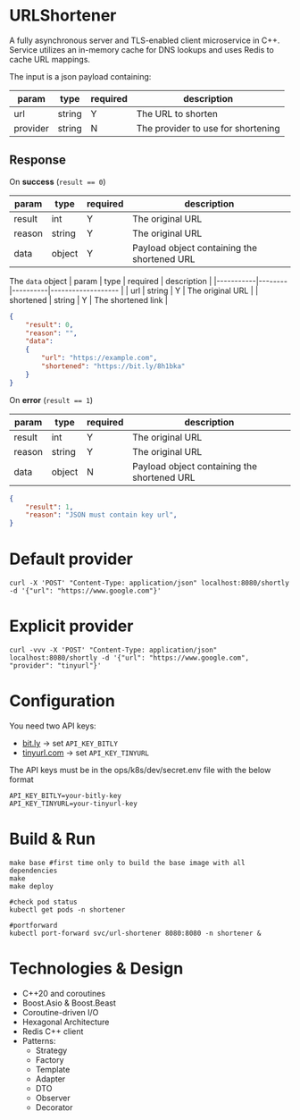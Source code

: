 # URLShortener
A fully asynchronous server and TLS-enabled client microservice in C++.
Service utilizes an in-memory cache for DNS lookups and uses Redis to cache URL mappings.

The input is a json payload containing:

| param    | type   | required | description                        |
|----------|--------|----------|------------------------------------|
| url      | string | Y        | The URL to shorten                 |
| provider | string | N        | The provider to use for shortening |

## Response

On **success** (`result == 0`)

| param     | type   | required | description                                 |
|-----------|--------|----------|---------------------------------------------|
| result    | int    | Y        | The original URL                            |
| reason    | string | Y        | The original URL                            |
| data      | object | Y        | Payload object containing the shortened URL |

The `data` object
| param     | type   | required | description        |
|-----------|--------|----------|------------------- |
| url       | string | Y        | The original URL   |
| shortened | string | Y        | The shortened link |

```json
{
    "result": 0,
    "reason": "",
    "data":
    {
        "url": "https://example.com",
        "shortened": "https://bit.ly/8h1bka"
    }
}
```

On **error** (`result == 1`)

| param     | type   | required | description                                 |
|-----------|--------|----------|---------------------------------------------|
| result    | int    | Y        | The original URL                            |
| reason    | string | Y        | The original URL                            |
| data      | object | N        | Payload object containing the shortened URL |

```json
{
    "result": 1,
    "reason": "JSON must contain key url",
}
```

# Default provider
```
curl -X 'POST' "Content-Type: application/json" localhost:8080/shortly -d '{"url": "https://www.google.com"}'
```
# Explicit provider
```
curl -vvv -X 'POST' "Content-Type: application/json" localhost:8080/shortly -d '{"url": "https://www.google.com", "provider": "tinyurl"}'
```

# Configuration
You need two API keys:
- [bit.ly](https://dev.bitly.com/)           -> set `API_KEY_BITLY`
- [tinyurl.com](https://tinyurl.com/app/dev) -> set `API_KEY_TINYURL`

The API keys must be in the ops/k8s/dev/secret.env file with the below format
```
API_KEY_BITLY=your-bitly-key
API_KEY_TINYURL=your-tinyurl-key
```

# Build & Run
```
make base #first time only to build the base image with all dependencies
make
make deploy

#check pod status
kubectl get pods -n shortener

#portforward
kubectl port-forward svc/url-shortener 8080:8080 -n shortener &
```

# Technologies & Design
* C++20 and coroutines
* Boost.Asio & Boost.Beast
* Coroutine-driven I/O
* Hexagonal Architecture
* Redis C++ client
* Patterns:
    * Strategy
    * Factory
    * Template
    * Adapter
    * DTO
    * Observer
    * Decorator
